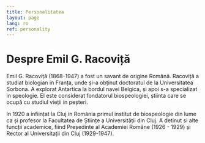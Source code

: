 ```yaml
---
title: Personalitatea
layout: page
lang: ro
ref: personality
---
```


# Despre Emil G. Racoviță

Emil G. Racoviță (1868-1947) a fost un savant de origine
Română. Racoviță a studiat biologian in Franța, unde și-a obținut
doctoratul de la Universitatea Sorbona. A explorat Antartica la bordul
navei Belgica, și apoi s-a specializat in speologie. El este
considerat fondatorul biospeologiei, știinta care se ocupă cu studiul
vieții in peșteri.

In 1920 a inființat la Cluj in România primul institut de
biospeologie din lume ca și profesor la Facultatea de Științe a
Universității din Cluj. A detinut si alte funcții academice, fiind
Președinte al Academiei Române (1926 - 1929) și Rector al
Universitații din Cluj (1929-1947).

